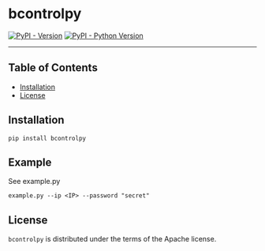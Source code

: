 # bcontrolpy

[![PyPI - Version](https://img.shields.io/pypi/v/bcontrolpy.svg)](https://pypi.org/project/bcontrolpy)
[![PyPI - Python Version](https://img.shields.io/pypi/pyversions/bcontrolpy.svg)](https://pypi.org/project/bcontrolpy)

-----

## Table of Contents

- [Installation](#installation)
- [License](#license)

## Installation

```console
pip install bcontrolpy
```

## Example 
See example.py
```console
example.py --ip <IP> --password "secret"
```


## License

`bcontrolpy` is distributed under the terms of the Apache license.
